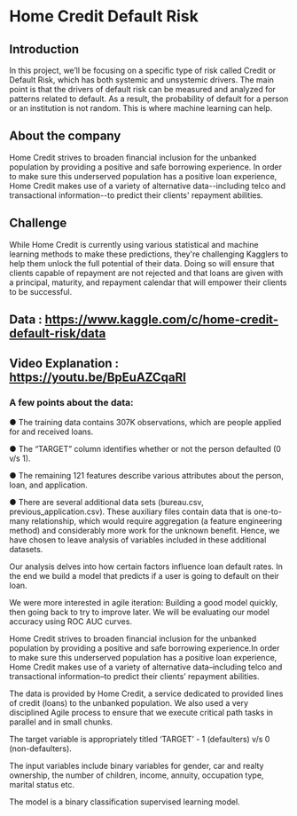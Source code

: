 # Home Credit Default Risk

## Introduction
In this project, we’ll be focusing on a specific type of risk called Credit or Default Risk, which has both systemic and unsystemic drivers. The main point is that the drivers of default risk can be measured and analyzed for patterns related to default. As a result, the probability of default for a person or an institution is not random. This is where machine learning can help.

## About the company
Home Credit strives to broaden financial inclusion for the unbanked population by providing a positive and safe borrowing experience. In order to make sure this underserved population has a positive loan experience, Home Credit makes use of a variety of alternative data--including telco and transactional information--to predict their clients' repayment abilities.

## Challenge
While Home Credit is currently using various statistical and machine learning methods to make these predictions, they're challenging Kagglers to help them unlock the full potential of their data. Doing so will ensure that clients capable of repayment are not rejected and that loans are given with a principal, maturity, and repayment calendar that will empower their clients to be successful.

## Data : https://www.kaggle.com/c/home-credit-default-risk/data

## Video Explanation : https://youtu.be/BpEuAZCqaRI

### A few points about the data:
● The training data contains 307K observations, which are people applied for and received loans.

● The “TARGET” column identifies whether or not the person defaulted (0 v/s 1).

● The remaining 121 features describe various attributes about the person, loan, and application.

● There are several additional data sets (bureau.csv, previous_application.csv). These auxiliary
files contain data that is one-to-many relationship, which would require aggregation (a feature engineering method) and considerably more work for the unknown benefit. Hence, we have chosen to leave analysis of variables included in these additional datasets.

Our analysis delves into how certain factors influence loan default rates. In the end we build a model that predicts if a user is going to default on their loan.

We were more interested in agile iteration: Building a good model quickly, then going back to try to improve later. We will be evaluating our model accuracy using ROC AUC curves.
   
Home Credit strives to broaden financial inclusion for the unbanked population by providing a positive and
safe borrowing experience.In order to make sure this underserved population has a positive loan
experience, Home Credit makes use of a variety of alternative data–including telco and transactional
information–to predict their clients’ repayment abilities.
 
The data is provided by Home Credit, a service dedicated to provided lines of credit (loans) to the unbanked population.
We also used a very disciplined Agile process to ensure that we execute critical path tasks in parallel and in small chunks.

The target variable is appropriately titled ‘TARGET’ - 1 (defaulters) v/s 0 (non-defaulters).

The input variables include binary variables for gender, car and realty ownership, the number of children,
income, annuity, occupation type, marital status etc.

The model is a binary classification supervised learning model.
